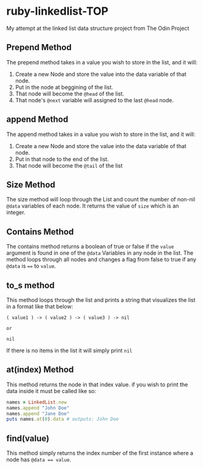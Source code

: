 # ruby-linkedlist-TOP
My attempt at the linked list data structure project from The Odin Project

## Prepend Method
The prepend method takes in a value you wish to store in the list, and it will:

1. Create a new Node and store the value into the data variable of that node.
2. Put in the node at beggining of the list.
3. That node will become the `@head` of the list.
4. That node's `@next` variable will assigned to the last `@head` node.

## append Method
The append method takes in a value you wish to store in the list, and it will:

1. Create a new Node and store the value into the data variable of that node.
2. Put in that node to the end of the list.
3. That node will become the `@tail` of the list

## Size Method
The size method will loop through the List and count the number of non-nil `@data` variables of each node. It returns the value of `size` which is an integer.

## Contains Method
The contains method returns a boolean of true or false if the `value` argument is found in one of the `@data` Variables in any node in the list. The method loops through all nodes and changes a flag from false to true if any `@data` is `==` to `value`.

## to_s method
This method loops through the list and prints a string that visualizes the list in a format like that below:

```Text
( value1 ) -> ( value2 ) -> ( value3 ) -> nil

or

nil
```

If there is no items in the list it will simply print `nil`

## at(index) Method
This method returns the node in that index value. if you wish to print the data inside it must be called like so:

```Ruby
names = LinkedList.new
names.append "John Doe"
names.append "Jane Doe"
puts names.at(0).data # outputs: John Doe
```

## find(value)
This method simply returns the index number of the first instance where a node has `@data == value`.
